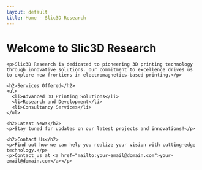 ```yaml
---
layout: default
title: Home - Slic3D Research
---
```


<link rel="stylesheet" href="/css/styles.css">

<main>
  <div class="container">
    <h1>Welcome to Slic3D Research</h1>

    <p>Slic3D Research is dedicated to pioneering 3D printing technology through innovative solutions. Our commitment to excellence drives us to explore new frontiers in electromagnetics-based printing.</p>

    <h2>Services Offered</h2>
    <ul>
      <li>Advanced 3D Printing Solutions</li>
      <li>Research and Development</li>
      <li>Consultancy Services</li>
    </ul>

    <h2>Latest News</h2>
    <p>Stay tuned for updates on our latest projects and innovations!</p>

    <h2>Contact Us</h2>
    <p>Find out how we can help you realize your vision with cutting-edge technology.</p>
    <p>Contact us at <a href="mailto:your-email@domain.com">your-email@domain.com</a></p>
  </div>
</main>
